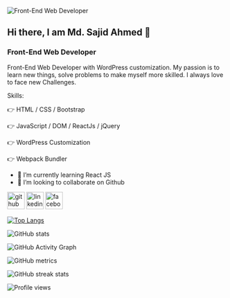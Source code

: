 ![Front-End Web Developer](https://scontent.fdac24-1.fna.fbcdn.net/v/t39.30808-6/272093641_2140090592808975_3199327336689710995_n.jpg?_nc_cat=100&ccb=1-5&_nc_sid=730e14&_nc_eui2=AeGamzUHMfk-NeTNA6x9k7lOPHDddPcU9_Y8cN109xT39kRSbglU_k2zXD5ltxvGn-G1YovCTy6Q-cmDp-90VvUk&_nc_ohc=bSe5bBInss4AX9Z9BW0&tn=3DYBMNIwBTFSPI9d&_nc_ht=scontent.fdac24-1.fna&oh=00_AT_Mcrxq220NrFgu2VYA7eeP4Dz2d1uLZ4SQP4BiUT2DTw&oe=61FA0C11)

## Hi there, I am Md. Sajid Ahmed 👋
### Front-End Web Developer

Front-End Web Developer with WordPress customization. My passion is to learn new things, solve problems to make myself more skilled. I always love to face new Challenges.

Skills: 

👉  HTML / CSS / Bootstrap

👉  JavaScript / DOM / ReactJs / jQuery  

👉  WordPress Customization

👉  Webpack Bundler



- 🌱 I’m currently learning React JS 
- 👯 I’m looking to collaborate on Github 


[<img src='https://cdn.jsdelivr.net/npm/simple-icons@3.0.1/icons/github.svg' alt='github' height='40'>](https://github.com/md-sajidahmed)  [<img src='https://cdn.jsdelivr.net/npm/simple-icons@3.0.1/icons/linkedin.svg' alt='linkedin' height='40'>](https://www.linkedin.com/in/md-sajidahmed/)  [<img src='https://cdn.jsdelivr.net/npm/simple-icons@3.0.1/icons/facebook.svg' alt='facebook' height='40'>](https://www.facebook.com/sajid.ahmed.7796420)  

[![Top Langs](https://github-readme-stats.vercel.app/api/top-langs/?username=md-sajidahmed)](https://github.com/anuraghazra/github-readme-stats)

![GitHub stats](https://github-readme-stats.vercel.app/api?username=md-sajidahmed&show_icons=true)  

![GitHub Activity Graph](https://activity-graph.herokuapp.com/graph?username=md-sajidahmed)  

![GitHub metrics](https://metrics.lecoq.io/md-sajidahmed)  

![GitHub streak stats](https://github-readme-streak-stats.herokuapp.com/?user=md-sajidahmed)  

![Profile views](https://gpvc.arturio.dev/md-sajidahmed)  
